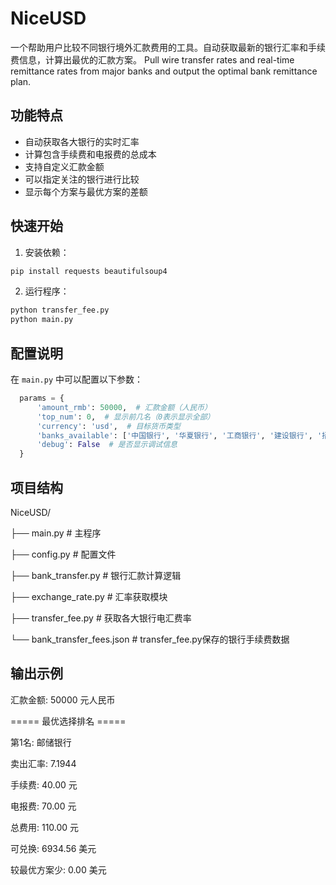 # NiceUSD
一个帮助用户比较不同银行境外汇款费用的工具。自动获取最新的银行汇率和手续费信息，计算出最优的汇款方案。
Pull wire transfer rates and real-time remittance rates from major banks and output the optimal bank remittance plan.

## 功能特点

- 自动获取各大银行的实时汇率
- 计算包含手续费和电报费的总成本
- 支持自定义汇款金额
- 可以指定关注的银行进行比较
- 显示每个方案与最优方案的差额

## 快速开始

1. 安装依赖：
~~~bash
pip install requests beautifulsoup4
~~~
2. 运行程序：
~~~bash
python transfer_fee.py
python main.py
~~~

## 配置说明

在 `main.py` 中可以配置以下参数：
~~~python
  params = {
      'amount_rmb': 50000,  # 汇款金额（人民币）
      'top_num': 0,  # 显示前几名（0表示显示全部）
      'currency': 'usd',  # 目标货币类型
      'banks_available': ['中国银行', '华夏银行', '工商银行', '建设银行', '招商银行'],  # 指定要查询的银行列表
      'debug': False  # 是否显示调试信息
  }
~~~

## 项目结构
NiceUSD/

├── main.py # 主程序

├── config.py # 配置文件

├── bank_transfer.py # 银行汇款计算逻辑

├── exchange_rate.py # 汇率获取模块

├── transfer_fee.py # 获取各大银行电汇费率

└── bank_transfer_fees.json # transfer_fee.py保存的银行手续费数据


## 输出示例

汇款金额: 50000 元人民币

===== 最优选择排名 =====

第1名: 邮储银行

卖出汇率: 7.1944

手续费: 40.00 元

电报费: 70.00 元

总费用: 110.00 元

可兑换: 6934.56 美元

较最优方案少: 0.00 美元

